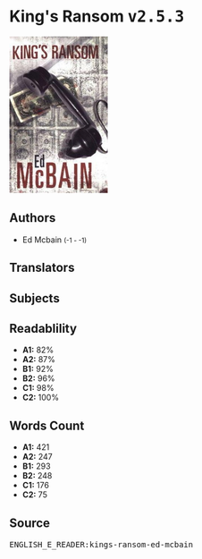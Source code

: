 # King's Ransom <kbd>v2.5.3</kbd>

![](./cover.medium.jpg "")

## Authors


 - Ed Mcbain <small>(-1 - -1)</small>

## Translators



## Subjects



## Readablility


 - **A1:** 82%
 - **A2:** 87%
 - **B1:** 92%
 - **B2:** 96%
 - **C1:** 98%
 - **C2:** 100%

## Words Count


 - **A1:** 421
 - **A2:** 247
 - **B1:** 293
 - **B2:** 248
 - **C1:** 176
 - **C2:** 75

## Source


<kbd>ENGLISH_E_READER:kings-ransom-ed-mcbain</kbd>
